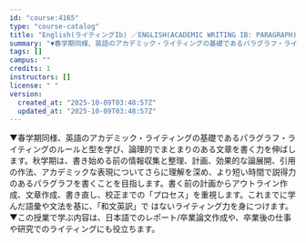 ```yaml
---
id: "course:4165"
type: "course-catalog"
title: "English(ライティングIb) ／ENGLISH(ACADEMIC WRITING IB: PARAGRAPH)"
summary: "▼春学期同様、英語のアカデミック・ライティングの基礎であるパラグラフ・ライティングのルールと型を学び、論理的でまとまりのある文章を書く力を伸ばします。秋学期は、書き始める前の情報収集と整理、計画、効果的な論展開、引用の作法、アカデミックな表…"
tags: []
campus: ""
credits: 1
instructors: []
license: " "
version:
  created_at: "2025-10-09T03:48:57Z"
  updated_at: "2025-10-09T03:48:57Z"
---
```


▼春学期同様、英語のアカデミック・ライティングの基礎であるパラグラフ・ライティングのルールと型を学び、論理的でまとまりのある文章を書く力を伸ばします。秋学期は、書き始める前の情報収集と整理、計画、効果的な論展開、引用の作法、アカデミックな表現についてさらに理解を深め、より短い時間で説得力のあるパラグラフを書くことを目指します。書く前の計画からアウトライン作成、文章作成、書き直し、校正までの「プロセス」を重視します。これまでに学んだ語彙や文法を基に、「和文英訳」で はないライティング力を身につけます。 ▼この授業で学ぶ内容は、日本語でのレポート/卒業論文作成や、卒業後の仕事や研究でのライティングにも役立ちます。
